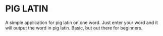 # PIG LATIN
A simple application for pig latin on one word.
Just enter your word and it will output the word in pig latin. Basic, but out there for beginners.
